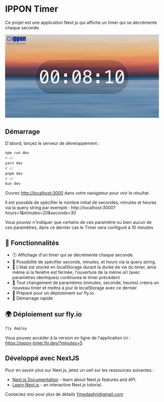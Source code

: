 # IPPON Timer
Ce projet est une application Next.js qui affiche un timer qui se décrémente chaque seconde.

![Timer App](https://raw.githubusercontent.com/ymedaghri/ippon-timer/main/read_me_image_timer_app.png)

## Démarrage

D'abord, lançez le serveur de développement :

```bash
npm run dev
# or
yarn dev
# or
pnpm dev
# or
bun dev
```

Ouvrez [http://localhost:3000](http://localhost:3000) dans votre navigateur pour voir le résultat.

Il est possible de spécifier le nombre initial de secondes, minutes et heures via la query string par exemple : 
http://localhost:3000?hours=1&minutes=20&seconds=30

Vous pouvez n'indiquer que certains de ces paramètre ou bien aucun de ces paramètres, dans ce dernier cas le Timer sera configuré à 10 minutes

## 🌟 Fonctionnalités
- 🕒 Affichage d'un timer qui se décrémente chaque seconde.
- 📌 Possibilité de spécifier seconds, minutes, et hours via la query string.
- 📌 L'état est stocké en localStorage durant la durée de vie du timer, ainsi même si la fenêtre est fermée, l'ouverture de la même url (avec paramètres identiques) continurea le timer précédent
- 📌 Tout changement de paramètres (minutes, seconde, heures) créera un nouveau timer et mettra à jour le localStorage avec ce dernier
- 🚀 Préparé pour un déploiement sur fly.io.
- 🚀 Démarrage rapide


## 🌍 Déploiement sur fly.io

```bash
fly deploy
```
Vous pouvez accéder à la version en ligne de l'application ici : https://ippon-timer.fly.dev/?minutes=5

## Développé avec NextJS

Pour en savoir plus sur Next.js, jetez un oeil sur les ressources suivantes :

- [Next.js Documentation](https://nextjs.org/docs) - learn about Next.js features and API.
- [Learn Next.js](https://nextjs.org/learn) - an interactive Next.js tutorial.

Contactez moi pour plus de détails
[Ymedaghri@gmail.com](mailto:Ymedaghri@gmail.com)
